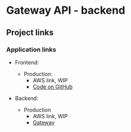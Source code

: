 # Gateway API - backend

## Project links

### Application links

- Frontend:

  - Production:
    - AWS link, WIP
    - [Code on GitHub](https://github.com/Ohtu-KSDeitti/frontend_ksd)

- Backend:
  - Production
    - AWS link, WIP
    - [Gateway](https://github.com/Ohtu-KSDeitti/gateway)
